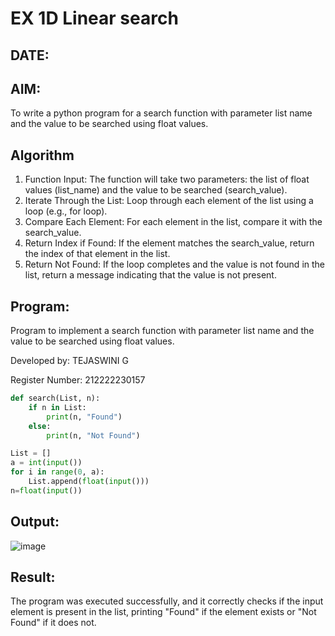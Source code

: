 # EX 1D Linear search
## DATE:
## AIM:
To write a python program for a search function with parameter list name and the value to be searched using float values.
## Algorithm
1. Function Input: The function will take two parameters: the list of float values (list_name) and the value to be searched (search_value).
2. Iterate Through the List: Loop through each element of the list using a loop (e.g., for loop).
3. Compare Each Element: For each element in the list, compare it with the search_value.
4. Return Index if Found: If the element matches the search_value, return the index of that element in the list.
5. Return Not Found: If the loop completes and the value is not found in the list, return a message indicating that the value is not present.  
## Program:

Program to implement a search function with parameter list name and the value to be searched using float values.

Developed by: TEJASWINI G 

Register Number: 212222230157

```PYTHON
def search(List, n):
    if n in List:
        print(n, "Found")
    else:
        print(n, "Not Found")

List = []
a = int(input())
for i in range(0, a):
    List.append(float(input()))
n=float(input())
```
## Output:
![image](https://github.com/user-attachments/assets/ac6f514e-c237-481f-8a9f-d8a573ed30d5)

## Result:
The program was executed successfully, and it correctly checks if the input element is present in the list, printing "Found" if the element exists or "Not Found" if it does not.

